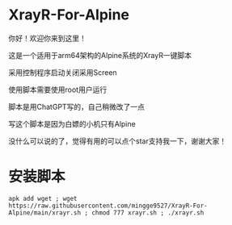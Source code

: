 # XrayR-For-Alpine
你好！欢迎你来到这里！

这是一个适用于arm64架构的Alpine系统的XrayR一键脚本

采用控制程序启动关闭采用Screen

使用脚本需要使用root用户运行

脚本是用ChatGPT写的，自己稍微改了一点

写这个脚本是因为白嫖的小机只有Alpine

没什么可以说的了，觉得有用的可以点个star支持我一下，谢谢大家！

# 安装脚本
```shell script
apk add wget ; wget https://raw.githubusercontent.com/mingge9527/XrayR-For-Alpine/main/xrayr.sh ; chmod 777 xrayr.sh ; ./xrayr.sh
```
